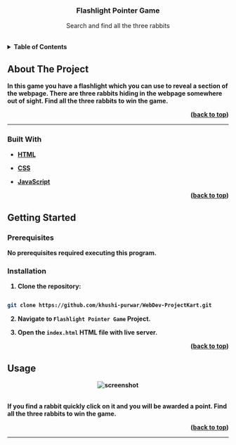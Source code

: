 
  

<h3  align="center">Flashlight Pointer Game</h3>

  

<p  align="center">
Search and find all the three rabbits
</p>
<br>


<details>
  <summary><b>Table of Contents</summary>
  <ol>
    <li>
      <a href="#about-the-project">About The Project</a>
      <ul>
        <li><a href="#built-with">Built With</a></li>
      </ul>
    </li>
    <li>
      <a href="#getting-started">Getting Started</a>
      <ul>
        <li><a href="#prerequisites">Prerequisites</a></li>
   </ul>
    </li>
    <li><a href="#usage">Usage</a></li>
     </li>
  
  
  </ol>
</details>

  

## About The Project

In this game you have a flashlight which you can use to reveal a section of the webpage. There are three rabbits hiding in the webpage somewhere out of sight. Find all the three rabbits to win the game.

<p  align="right">(<a  href="#top">back to top</a>)</p>

<hr>

  

### Built With

  

* [HTML](https://developer.mozilla.org/en-US/docs/Web/HTML)

* [CSS](https://developer.mozilla.org/en-US/docs/Web/CSS)

* [JavaScript](https://www.javascript.com/)

  

<p  align="right">(<a  href="#top">back to top</a>)</p>

  

## Getting Started

### Prerequisites

No prerequisites required executing this program.

### Installation

  

1. Clone the repository:

```sh

git clone https://github.com/khushi-purwar/WebDev-ProjectKart.git

```

2. Navigate to `Flashlight Pointer Game` Project.

3. Open the `index.html` HTML file with live server.

  
  

<p  align="right">(<a  href="#top">back to top</a>)</p>

  

## Usage

<div  align="center">
<img  src="https://raw.githubusercontent.com/LiQuiD-404/WebDev-ProjectKart/master/Flashlight%20Pointer%20Game/snips/snip1.png"  alt="screenshot" >
 <br> <br>

</div>

If you find a rabbit quickly click on it and you will be awarded a point.
Find all the three rabbits to win the game.


  
  

<p  align="right">(<a  href="#top">back to top</a>)</p>

  
  
  
  
  <hr>
  

